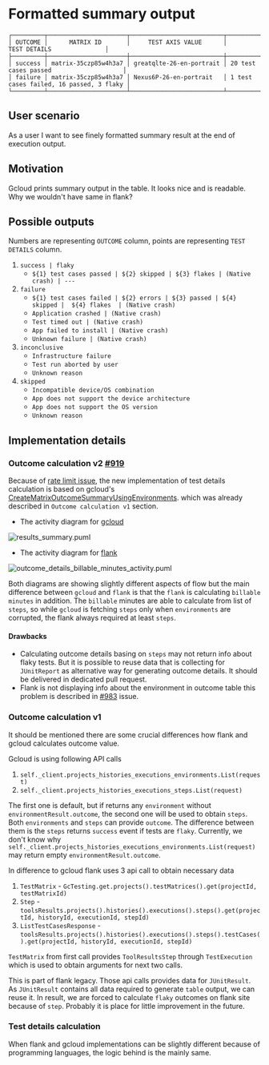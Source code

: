 # Formatted summary output 
```
┌─────────┬──────────────────────┬──────────────────────────┬─────────────────────────────────────────┐
│ OUTCOME │      MATRIX ID       │     TEST AXIS VALUE      │              TEST DETAILS               │
├─────────┼──────────────────────┼──────────────────────────┼─────────────────────────────────────────┤
│ success │ matrix-35czp85w4h3a7 │ greatqlte-26-en-portrait │ 20 test cases passed                    │
│ failure │ matrix-35czp85w4h3a7 │ Nexus6P-26-en-portrait   │ 1 test cases failed, 16 passed, 3 flaky │
└─────────┴──────────────────────┴──────────────────────────┴─────────────────────────────────────────┘
```


## User scenario
As a user I want to see finely formatted summary result at the end of execution output.

## Motivation
Gcloud prints summary output in the table. It looks nice and is readable. Why we wouldn't have same in flank?

## Possible outputs
Numbers are representing `OUTCOME` column, points are representing `TEST DETAILS` column.
1. `success | flaky`
    * `${1} test cases passed | ${2} skipped | ${3} flakes | (Native crash) | ---`
2. `failure`
    * `${1} test cases failed | ${2} errors | ${3} passed | ${4} skipped |  ${4} flakes  | (Native crash)`
    * `Application crashed | (Native crash)`
    * `Test timed out | (Native crash)`
    * `App failed to install | (Native crash)`
    * `Unknown failure | (Native crash)`
3. `inconclusive`
    * `Infrastructure failure`
    * `Test run aborted by user`
    * `Unknown reason`
4. `skipped`
    * `Incompatible device/OS combination`
    * `App does not support the device architecture`
    * `App does not support the OS version`
    * `Unknown reason`

## Implementation details

### Outcome calculation v2 [#919](https://github.com/Flank/flank/pull/919)
Because of [rate limit issue](../bugs/891-rate-limit-exceeded.md), the new implementation of test details calculation is 
based on gcloud's [CreateMatrixOutcomeSummaryUsingEnvironments](https://github.com/Flank/gcloud_cli/blob/3c30bb59d18fa68c5a6df7d115786bc23f5fc224/google-cloud-sdk/lib/googlecloudsdk/api_lib/firebase/test/results_summary.py#L161).
which was already described in `Outcome calculation v1` section.

* The activity diagram for [gcloud](../gcloud/firebase/test/results_summary.puml)

![results_summary.puml](http://www.plantuml.com/plantuml/proxy?cache=no&fmt=svg&src=https://raw.githubusercontent.com/Flank/flank/master/docs/gcloud/firebase/test/results_summary.puml)

* The activity diagram for [flank](../gcloud/firebase/test/results_summary.puml)

![outcome_details_billable_minutes_activity.puml](http://www.plantuml.com/plantuml/proxy?cache=no&fmt=svg&src=https://raw.githubusercontent.com/Flank/flank/1fdd4b78a7c6db5cc31165d75816e6957aea86c1/docs/feature/outcome_details_billable_minutes_activity.puml)

Both diagrams are showing slightly different aspects of flow but the main difference between `gcloud` and `flank` is that the `flank` is calculating `billable minutes` in addition.
The `billable` minutes are able to calculate from list of `steps`, 
so while `gcloud` is fetching `steps` only when `environments` are corrupted, the flank always required at least `steps`.

#### Drawbacks
* Calculating outcome details basing on `steps` may not return info about flaky tests.
But it is possible to reuse data that is collecting for `JUnitReport` as alternative way for generating outcome details. It should be delivered in dedicated pull request.
* Flank is not displaying info about the environment in outcome table this problem is described in [#983](https://github.com/Flank/flank/issues/983) issue.

### Outcome calculation v1
It should be mentioned there are some crucial differences how flank and gcloud calculates outcome value.

Gcloud is using following API calls
1. `self._client.projects_histories_executions_environments.List(request)`
2. `self._client.projects_histories_executions_steps.List(request)`

The first one is default, but if returns any `environment` without `environmentResult.outcome`, the second one will be used to obtain `steps`. 
Both `environments` and `steps` can provide `outcome`. The difference between them is the `steps` returns `success` event if tests are `flaky`.
Currently, we don't know why `self._client.projects_histories_executions_environments.List(request)` may return empty `environmentResult.outcome`.

In difference to gcloud flank uses 3 api call to obtain necessary data
1. `TestMatrix` - `GcTesting.get.projects().testMatrices().get(projectId, testMatrixId)`
2. `Step` - `toolsResults.projects().histories().executions().steps().get(projectId, historyId, executionId, stepId)`
3. `ListTestCasesResponse` - `toolsResults.projects().histories().executions().steps().testCases().get(projectId, historyId, executionId, stepId)`

`TestMatrix` from first call provides `ToolResultsStep` through `TestExecution` which is used to obtain arguments for next two calls.  

This is part of flank legacy. Those api calls provides data for `JUnitResult`. 
As `JUnitResult` contains all data required to generate `table` output, we can reuse it.
In result, we are forced to calculate `flaky` outcomes on flank site because of `step`.
Probably it is place for little improvement in the future.

### Test details calculation
When flank and gcloud implementations can be slightly different because of programming languages,
the logic behind is the mainly same.
